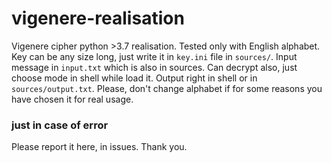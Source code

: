 # vigenere-realisation
Vigenere cipher python >3.7 realisation. Tested only with English alphabet. Key can be any size long, just write it in `key.ini` file in `sources/`. Input message in `input.txt` which is also in sources. Can decrypt also, just choose mode in shell while load it. Output right in shell or in `sources/output.txt`. Please, don't change alphabet if for some reasons you have chosen it for real usage.

### just in case of error
Please report it here, in issues. Thank you. 
